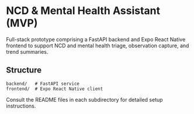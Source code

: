 # NCD & Mental Health Assistant (MVP)

Full-stack prototype comprising a FastAPI backend and Expo React Native frontend to support NCD and mental health triage, observation capture, and trend summaries.

## Structure
```
backend/   # FastAPI service
frontend/  # Expo React Native client
```

Consult the README files in each subdirectory for detailed setup instructions.
